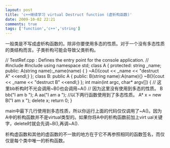 ```yaml
---
layout: post
title: 'c++继续学习 virtual Destruct function (虚析构函数)'
date: 2009-10-02 22:21
comments: true
tags: ['function','c++','string']
---
```


一般类是不写成虚析构函数的。除非你要使用多态的性质。对于一个没有多态性质的类结构而言。子类析构可能会导致父类析构。

// TestRef.cpp : Defines the entry point for the console application. //
#include <iostream> #include <string> using namespace std; class A {
protected: string _name; public: A(string name):_name(name) { } ~A(){cout <<
_name << "destruct A" <<endl;} }; class B: public A { public: B(string
name):A(name){} ~B(){cout << _name << "destruct B" <<endl;} }; int main(int
argc, char* argv[]) { // 这里bb析构时不光会调用~B()也会调用~A() // 因为这里没有使用到多态的性质。 B bb("I
am b "); A aa("I am a "); //以下两行函数使用到了多态性质。 A* x = new B("I am x "); delete x;
return 0; }

main中最下几行使用到多态性质，所以你运行上面的代码仅仅调用了~A()。因为A中的析构函数并不是virtual类型的。如果你将A中的析构函数前加上virt
ual关键字，delete时就会先调~B(),再调~A().

析构虚函数和其他的虚函数的不一致的地方在于它不再参照相同的函数签名，而仅仅是每个类中唯一的析构函数。

